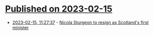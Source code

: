 # [Published on 2023-02-15](index.md)

* [2023-02-15, 11:27:37](https://news.ycombinator.com/item?id=34802453) - [Nicola Sturgeon to resign as Scotland&#x27;s first minister](https://www.bbc.co.uk/news/uk-scotland-64647907)
